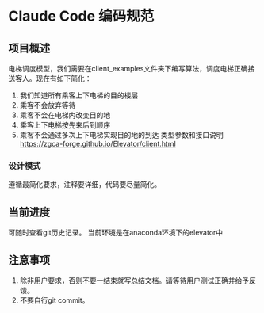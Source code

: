 # Claude Code 编码规范

## 项目概述
电梯调度模型，我们需要在client_examples文件夹下编写算法，调度电梯正确接送客人。现在有如下简化：
1. 我们知道所有乘客上下电梯的目的楼层
2. 乘客不会放弃等待
3. 乘客不会在电梯内改变目的地
4. 乘客上下电梯按先来后到顺序
5. 乘客不会通过多次上下电梯实现目的地的到达
类型参数和接口说明
https://zgca-forge.github.io/Elevator/client.html


### 设计模式
遵循最简化要求，注释要详细，代码要尽量简化。

## 当前进度
可随时查看git历史记录。
当前环境是在anaconda环境下的elevator中

## 注意事项
1. 除非用户要求，否则不要一结束就写总结文档。请等待用户测试正确并给予反馈。
2. 不要自行git commit。